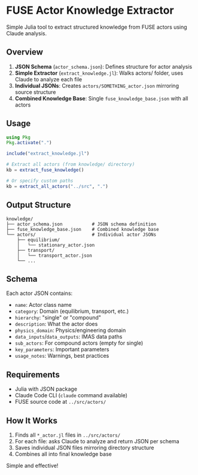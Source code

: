 # FUSE Actor Knowledge Extractor

Simple Julia tool to extract structured knowledge from FUSE actors using Claude analysis.

## Overview

1. **JSON Schema** (`actor_schema.json`): Defines structure for actor analysis
2. **Simple Extractor** (`extract_knowledge.jl`): Walks actors/ folder, uses Claude to analyze each file
3. **Individual JSONs**: Creates `actors/SOMETHING_actor.json` mirroring source structure  
4. **Combined Knowledge Base**: Single `fuse_knowledge_base.json` with all actors

## Usage

```julia
using Pkg
Pkg.activate(".")

include("extract_knowledge.jl")

# Extract all actors (from knowledge/ directory)
kb = extract_fuse_knowledge()

# Or specify custom paths
kb = extract_all_actors("../src", ".")
```

## Output Structure

```
knowledge/
├── actor_schema.json           # JSON schema definition
├── fuse_knowledge_base.json    # Combined knowledge base
└── actors/                     # Individual actor JSONs
    ├── equilibrium/
    │   └── stationary_actor.json
    ├── transport/
    │   └── transport_actor.json
    └── ...
```

## Schema

Each actor JSON contains:
- `name`: Actor class name
- `category`: Domain (equilibrium, transport, etc.) 
- `hierarchy`: "single" or "compound"
- `description`: What the actor does
- `physics_domain`: Physics/engineering domain
- `data_inputs`/`data_outputs`: IMAS data paths
- `sub_actors`: For compound actors (empty for single)
- `key_parameters`: Important parameters
- `usage_notes`: Warnings, best practices

## Requirements

- Julia with JSON package
- Claude Code CLI (`claude` command available)
- FUSE source code at `../src/actors/`

## How It Works

1. Finds all `*_actor.jl` files in `../src/actors/`
2. For each file: asks Claude to analyze and return JSON per schema
3. Saves individual JSON files mirroring directory structure
4. Combines all into final knowledge base

Simple and effective!